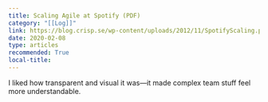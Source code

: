 ```yaml
---
title: Scaling Agile at Spotify (PDF)
category: "[[Log]]"
link: https://blog.crisp.se/wp-content/uploads/2012/11/SpotifyScaling.pdf
date: 2020-02-08
type: articles
recommended: True
local-title: 
---
```

I liked how transparent and visual it was—it made complex team stuff feel more understandable.